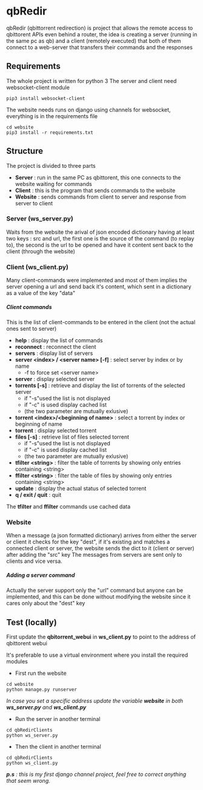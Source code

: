# qbRedir
qbRedir (qbittorrent redirection) is project that allows the remote access to qbittorent APIs even behind a router, the idea is creating a server (running in the same pc as qb) and a client (remotely executed) that both of them connect to a web-server that transfers their commands and the responses

## Requirements 
The whole project is written for python 3
The server and client need websocket-client module

`pip3 install websocket-client`

The website needs runs on django using channels for websocket, everything is in the requirements file

```
cd website
pip3 install -r requirements.txt
``` 

## Structure
The project is divided to three parts 
* **Server** : run in the same PC as qbittorent, this one connects to the website waiting for commands
* **Client** : this is the program that sends commands to the website
* **Website** : sends commands from client to server and response from server to client

### Server (ws_server.py)
Waits from the website the arival of json encoded dictionary having at least two keys : src and url, the first one is the source of the command (to replay to), the second is the url to be opened and have it content sent back to the client (through the website)

### Client (ws_client.py)
Many client-commands were implemented and most of them implies the server opening a url and send back it's content, which sent in a dictionary as a value of the key "data"

##### Client commands 
This is the list of client-commands to be entered in the client (not the actual ones sent to server)

* **help** : display the list of commands
* **reconnect** : reconnect the client
* **servers** : display list of servers
* **server \<index\> / \<server name\> [-f]** : select server by index or by name
    * -f to force set \<server name\>
* **server** : display selected server
* **torrents [-s]** : retrieve and display the list of torrents of the selected server
    * if "-s"used the list is not displayed
    * if "-c" is used display cached list
    * (the two parameter are mutually exlusive)
* **torrent \<index\>/\<beginning of name\>** : select a torrent by index or beginning of name
* **torrent** : display selected torrent
* **files [-s]** : retrieve list of files selected torrent
    * if "-s"used the list is not displayed
    * if "-c" is used display cached list
    * (the two parameter are mutually exlusive)
* **tfilter \<string\>** : filter the table of torrents by showing only entries containing \<string\>
* **ffilter \<string\>** : filter the table of files by showing only entries containing \<string\>
* **update** : display the actual status of selected torrent
* **q / exit / quit** : quit

The **tfilter** and **ffilter** commands use cached data

### Website
When a message (a json formatted dictionary) arrives from either the server or client it checks for the key "dest", if it's existing and matches a connected client or server, the website sends the dict to it (client or server) after adding the "src" key
The messages from servers are sent only to clients and vice versa.

##### Adding a server command
Actually the server support only the "url" command but anyone can be implemented, and this can be done without modifying the website since it cares only about the "dest" key

## Test (locally)
First update the **qbitorrent_webui** in **ws_client.py** to point to the address of qbittorent webui

It's preferable to use a virtual environment where you install the required modules

* First run the website
```
cd website
python manage.py runserver
```
*In case you set a specific address update the variable **website** in both **ws_server.py** and **ws_client.py***


* Run the server in another terminal
```
cd qbRedirClients
python ws_server.py
```

* Then the client in another terminal
```
cd qbRedirClients
python ws_client.py
```

***p.s** : this is my first django channel project, feel free to correct anything that seem wrong.*
